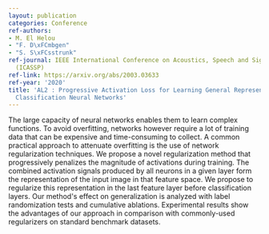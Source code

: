 ```yaml
---
layout: publication
categories: Conference
ref-authors:
- M. El Helou
- "F. D\xFCmbgen"
- "S. S\xFCsstrunk"
ref-journal: IEEE International Conference on Acoustics, Speech and Signal Processing
  (ICASSP)
ref-link: https://arxiv.org/abs/2003.03633
ref-year: '2020'
title: 'AL2 : Progressive Activation Loss for Learning General Representations in
  Classification Neural Networks'
---
```



The large capacity of neural networks enables them to learn complex functions. To avoid overfitting, networks however require a lot of training data that can be expensive and time-consuming to collect. A common practical approach to attenuate overfitting is the use of network regularization techniques. We propose a novel regularization method that progressively penalizes the magnitude of activations during training. The combined activation signals produced by all neurons in a given layer form the representation of the input image in that feature space. We propose to regularize this representation in the last feature layer before classification layers. Our method's effect on generalization is analyzed with label randomization tests and cumulative ablations. Experimental results show the advantages of our approach in comparison with commonly-used regularizers on standard benchmark datasets.
